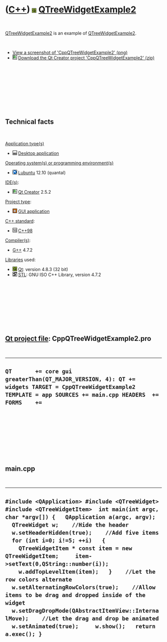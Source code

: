 
 

 

 

 

 

([C++](Cpp.md)) ![Qt](PicQt.png) [QTreeWidgetExample2](CppQTreeWidgetExample2.md)
===================================================================================

 

[QTreeWidgetExample2](CppQTreeWidgetExample2.md) is an example of
[QTreeWidgetExample2](CppQTreeWidgetExample2.md).

 

-   [View a screenshot of
    'CppQTreeWidgetExample2' (png)](CppQTreeWidgetExample2.png)
-   ![Qt Creator](PicQtCreator.png) [Download the Qt Creator project
    'CppQTreeWidgetExample2' (zip)](CppQTreeWidgetExample2.zip)

 

 

 

 

 

Technical facts
---------------

 

[Application type(s)](CppApplication.md)

-   ![Desktop](PicDesktop.png) [Desktop
    application](CppDesktopApplication.md)

[Operating system(s) or programming environment(s)](CppOs.md)

-   ![Lubuntu](PicLubuntu.png) [Lubuntu](CppLubuntu.md) 12.10 (quantal)

[IDE(s)](CppIde.md):

-   ![Qt Creator](PicQtCreator.png) [Qt Creator](CppQtCreator.md) 2.5.2

[Project type](CppQtProjectType.md):

-   ![GUI](PicGui.png) [GUI application](CppGuiApplication.md)

[C++ standard](CppStandard.md):

-   ![C++98](PicCpp98.png) [C++98](Cpp98.md)

[Compiler(s)](CppCompiler.md):

-   [G++](CppGpp.md) 4.7.2

[Libraries](CppLibrary.md) used:

-   ![Qt](PicQt.png) [Qt](CppQt.md): version 4.8.3 (32 bit)
-   ![STL](PicStl.png) [STL](CppStl.md): GNU ISO C++ Library, version
    4.7.2

 

 

 

 

 

[Qt project file](CppQtProjectFile.md): CppQTreeWidgetExample2.pro
-------------------------------------------------------------------

 

  ---------------------------------------------------------------------------------------------------------------------------------------------------------------------
  ` QT       += core gui greaterThan(QT_MAJOR_VERSION, 4): QT += widgets TARGET = CppQTreeWidgetExample2 TEMPLATE = app SOURCES += main.cpp HEADERS  += FORMS    += `
  ---------------------------------------------------------------------------------------------------------------------------------------------------------------------

 

 

 

 

 

main.cpp
--------

 

  ------------------------------------------------------------------------------------------------------------------------------------------------------------------------------------------------------------------------------------------------------------------------------------------------------------------------------------------------------------------------------------------------------------------------------------------------------------------------------------------------------------------------------------------------------------------------------------------------------------------------------------------------------------------------------------------------
  ` #include <QApplication> #include <QTreeWidget> #include <QTreeWidgetItem>  int main(int argc, char *argv[]) {   QApplication a(argc, argv);   QTreeWidget w;    //Hide the header   w.setHeaderHidden(true);    //Add five items   for (int i=0; i!=5; ++i)   {     QTreeWidgetItem * const item = new QTreeWidgetItem;     item->setText(0,QString::number(i));     w.addTopLevelItem(item);   }    //Let the row colors alternate   w.setAlternatingRowColors(true);    //Allow items to be drag and dropped inside of the widget   w.setDragDropMode(QAbstractItemView::InternalMove);    //Let the drag and drop be animated   w.setAnimated(true);     w.show();   return a.exec(); } `
  ------------------------------------------------------------------------------------------------------------------------------------------------------------------------------------------------------------------------------------------------------------------------------------------------------------------------------------------------------------------------------------------------------------------------------------------------------------------------------------------------------------------------------------------------------------------------------------------------------------------------------------------------------------------------------------------------

 

 

 

 

 

 


